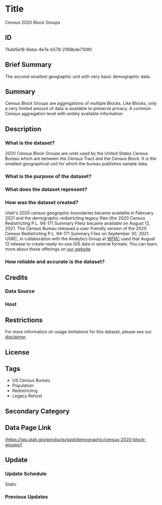 # Title

Census 2020 Block Groups

## ID

7bdd5e18-6eba-4e7e-b578-2168bde71090

## Brief Summary

The second-smallest geographic unit with very basic demographic data.

## Summary

Census Block Groups are aggregations of multiple Blocks. Like Blocks, only a very limited amount of data is available to preserve privacy. A common Census aggregation level with widely available information

## Description

### What is the dataset?

2020 Census Block Groups are units used by the United States Census Bureau which are between the Census Tract and the Census Block. It is the smallest geographical unit for which the bureau publishes sample data.

### What is the purpose of the dataset?

### What does the dataset represent?

### How was the dataset created?

Utah's 2020 census geographic boundaries became available in February 2021 and the demographic redistricting legacy files (the 2020 Census Redistricting P.L. 94-171 Summary Files) became available on August 12, 2021. The Census Bureau released a user-friendly version of the 2020 Census Redistricting P.L. 94-171 Summary Files on September 30, 2021. UGRC, in collaboration with the Analytics Group at [WFRC](https://wfrc.org/) used that August 12 release to create ready-to-use GIS data in several formats. You can learn more about these offerings on [our website](https://gis.utah.gov/blog/2021-08-31-census-2020-redistricting-data/).

### How reliable and accurate is the dataset?

## Credits

### Data Source

### Host

## Restrictions

For more information on usage limitations for this dataset, please see our [disclaimer](https://gis.utah.gov/documentation/policy/license/#disclaimer).

## License

## Tags

- US Census Bureau
- Population
- Redistricting
- Legacy Rehost

## Secondary Category

## Data Page Link

[https://gis.utah.gov/products/sgid/demographic/census-2020-block-groups/]

## Update

### Update Schedule

Static

### Previous Updates
